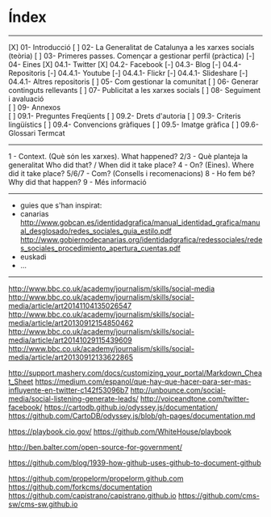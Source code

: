 
# Índex
---
[X] 01- Introducció
[ ] 02- La Generalitat de Catalunya a les xarxes socials (teòria)
[ ] 03- Primeres passes. Començar a gestionar perfil  (pràctica)
[-] 04- Eines
	[X] 04.1- Twitter
	[X] 04.2- Facebook
	[-] 04.3- Blog
	[-] 04.4- Repositoris
		[-] 04.4.1- Youtube
		[-] 04.4.1- Flickr
		[-] 04.4.1- Slideshare
		[-] 04.4.1- Altres repositoris
[ ] 05- Com gestionar la comunitat 
[ ] 06- Generar continguts rellevants
[ ] 07- Publicitat a les xarxes socials
[ ] 08- Seguiment i avaluació  
[ ] 09- Annexos  
	[ ] 09.1- Preguntes Freqüents
	[ ] 09.2- Drets d'autoria
	[ ] 09.3- Criteris lingüístics
	[ ] 09.4- Convencions gràfiques
	[ ] 09.5- Imatge gràfica
	[ ] 09.6- Glossari Termcat

---

1 		- Context. (Què són les xarxes).							What happened?
2/3 	- Què planteja la generalitat									Who did that? / When did it take place?
4 		- On? (Eines).																Where did it take place?
5/6/7 - Com? (Consells i recomenacions)
8 		- Ho fem bé?																	Why did that happen?
9 		- Més informació

---

- guies que s'han inspirat:
- canarias http://www.gobcan.es/identidadgrafica/manual_identidad_grafica/manual_desglosado/redes_sociales_guia_estilo.pdf
http://www.gobiernodecanarias.org/identidadgrafica/redessociales/redes_sociales_procedimiento_apertura_cuentas.pdf
- euskadi
- ...

---

http://www.bbc.co.uk/academy/journalism/skills/social-media
http://www.bbc.co.uk/academy/journalism/skills/social-media/article/art20141104135026547
http://www.bbc.co.uk/academy/journalism/skills/social-media/article/art20130912154850462
http://www.bbc.co.uk/academy/journalism/skills/social-media/article/art20141029115439609
http://www.bbc.co.uk/academy/journalism/skills/social-media/article/art20130912133622865


http://support.mashery.com/docs/customizing_your_portal/Markdown_Cheat_Sheet
https://medium.com/espanol/que-hay-que-hacer-para-ser-mas-influyente-en-twitter-c142f53096b7
http://unbounce.com/social-media/social-listening-generate-leads/
http://voiceandtone.com/twitter-facebook/
https://cartodb.github.io/odyssey.js/documentation/
https://github.com/CartoDB/odyssey.js/blob/gh-pages/documentation.md


https://playbook.cio.gov/
https://github.com/WhiteHouse/playbook

http://ben.balter.com/open-source-for-government/

https://github.com/blog/1939-how-github-uses-github-to-document-github

https://github.com/propelorm/propelorm.github.com
https://github.com/forkcms/documentation
https://github.com/capistrano/capistrano.github.io
https://github.com/cms-sw/cms-sw.github.io



